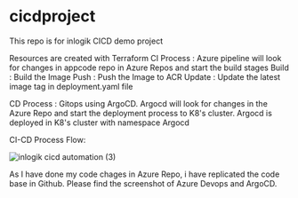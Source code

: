 # cicdproject
This repo is for inlogik CICD demo project

Resources are created with Terraform
CI Process : Azure pipeline will look for changes in appcode repo in Azure Repos and start the build stages
Build : Build the Image
Push : Push the Image to ACR
Update : Update the latest image tag in deployment.yaml file

CD Process : Gitops using ArgoCD.
Argocd will look for changes in the Azure Repo and start the deployment process to K8's cluster.
Argocd is deployed in K8's cluster with namespace Argocd

CI-CD Process Flow:

![inlogik cicd automation (3)](https://github.com/user-attachments/assets/7d17cfca-0e1a-476b-94b1-1777de088731)

As I have done my code chages in Azure Repo, i have replicated the code base in Github. Please find the screenshot of Azure Devops and ArgoCD.

